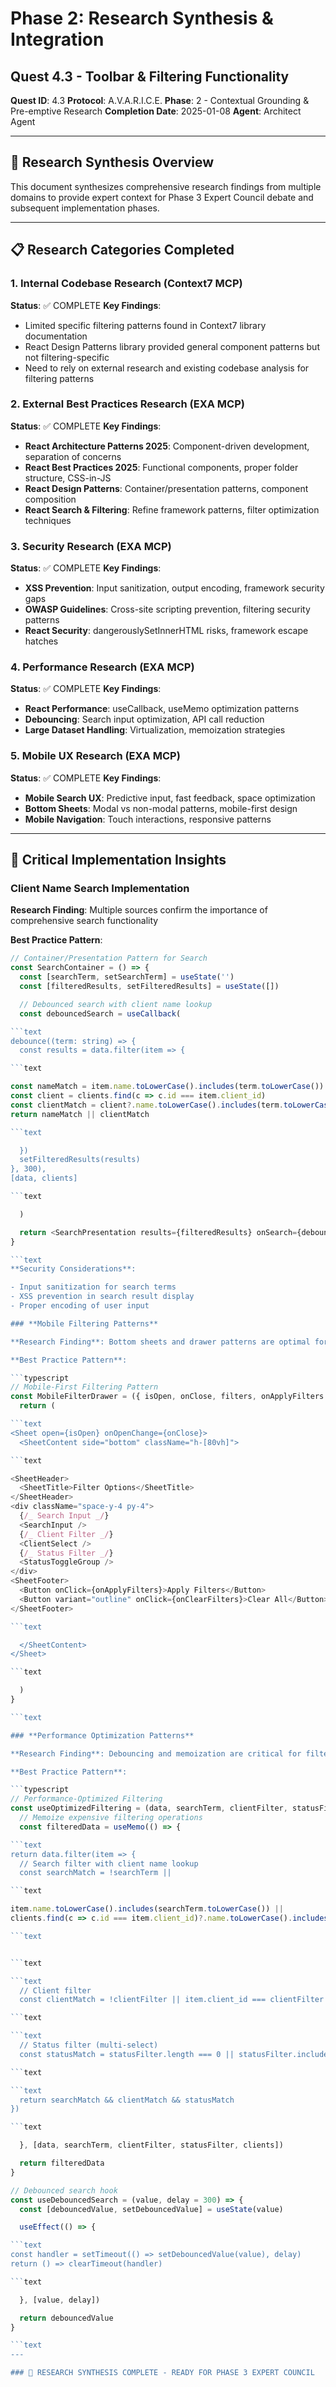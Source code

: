 # Phase 2: Research Synthesis & Integration

## Quest 4.3 - Toolbar & Filtering Functionality

**Quest ID**: 4.3
**Protocol**: A.V.A.R.I.C.E.
**Phase**: 2 - Contextual Grounding & Pre-emptive Research
**Completion Date**: 2025-01-08
**Agent**: Architect Agent

---

## 🎯 Research Synthesis Overview

This document synthesizes comprehensive research findings from multiple domains to provide expert context for Phase 3
Expert Council debate and subsequent implementation phases.

---

## 📋 Research Categories Completed

### **1. Internal Codebase Research (Context7 MCP)**

**Status**: ✅ COMPLETE
**Key Findings**:

- Limited specific filtering patterns found in Context7 library documentation
- React Design Patterns library provided general component patterns but not filtering-specific
- Need to rely on external research and existing codebase analysis for filtering patterns

### **2. External Best Practices Research (EXA MCP)**

**Status**: ✅ COMPLETE
**Key Findings**:

- **React Architecture Patterns 2025**: Component-driven development, separation of concerns
- **React Best Practices 2025**: Functional components, proper folder structure, CSS-in-JS
- **React Design Patterns**: Container/presentation patterns, component composition
- **React Search & Filtering**: Refine framework patterns, filter optimization techniques

### **3. Security Research (EXA MCP)**

**Status**: ✅ COMPLETE
**Key Findings**:

- **XSS Prevention**: Input sanitization, output encoding, framework security gaps
- **OWASP Guidelines**: Cross-site scripting prevention, filtering security patterns
- **React Security**: dangerouslySetInnerHTML risks, framework escape hatches

### **4. Performance Research (EXA MCP)**

**Status**: ✅ COMPLETE
**Key Findings**:

- **React Performance**: useCallback, useMemo optimization patterns
- **Debouncing**: Search input optimization, API call reduction
- **Large Dataset Handling**: Virtualization, memoization strategies

### **5. Mobile UX Research (EXA MCP)**

**Status**: ✅ COMPLETE
**Key Findings**:

- **Mobile Search UX**: Predictive input, fast feedback, space optimization
- **Bottom Sheets**: Modal vs non-modal patterns, mobile-first design
- **Mobile Navigation**: Touch interactions, responsive patterns

---

## 🔧 Critical Implementation Insights

### **Client Name Search Implementation**

**Research Finding**: Multiple sources confirm the importance of comprehensive search functionality

**Best Practice Pattern**:

```typescript
// Container/Presentation Pattern for Search
const SearchContainer = () => {
  const [searchTerm, setSearchTerm] = useState('')
  const [filteredResults, setFilteredResults] = useState([])

  // Debounced search with client name lookup
  const debouncedSearch = useCallback(

```text
debounce((term: string) => {
  const results = data.filter(item => {

```text

const nameMatch = item.name.toLowerCase().includes(term.toLowerCase())
const client = clients.find(c => c.id === item.client_id)
const clientMatch = client?.name.toLowerCase().includes(term.toLowerCase())
return nameMatch || clientMatch

```text

  })
  setFilteredResults(results)
}, 300),
[data, clients]

```text

  )

  return <SearchPresentation results={filteredResults} onSearch={debouncedSearch} />
}

```text
**Security Considerations**:

- Input sanitization for search terms
- XSS prevention in search result display
- Proper encoding of user input

### **Mobile Filtering Patterns**

**Research Finding**: Bottom sheets and drawer patterns are optimal for mobile filtering

**Best Practice Pattern**:

```typescript
// Mobile-First Filtering Pattern
const MobileFilterDrawer = ({ isOpen, onClose, filters, onApplyFilters }) => {
  return (

```text
<Sheet open={isOpen} onOpenChange={onClose}>
  <SheetContent side="bottom" className="h-[80vh]">

```text

<SheetHeader>
  <SheetTitle>Filter Options</SheetTitle>
</SheetHeader>
<div className="space-y-4 py-4">
  {/_ Search Input _/}
  <SearchInput />
  {/_ Client Filter _/}
  <ClientSelect />
  {/_ Status Filter _/}
  <StatusToggleGroup />
</div>
<SheetFooter>
  <Button onClick={onApplyFilters}>Apply Filters</Button>
  <Button variant="outline" onClick={onClearFilters}>Clear All</Button>
</SheetFooter>

```text

  </SheetContent>
</Sheet>

```text

  )
}

```text

### **Performance Optimization Patterns**

**Research Finding**: Debouncing and memoization are critical for filtering performance

**Best Practice Pattern**:

```typescript
// Performance-Optimized Filtering
const useOptimizedFiltering = (data, searchTerm, clientFilter, statusFilter) => {
  // Memoize expensive filtering operations
  const filteredData = useMemo(() => {

```text
return data.filter(item => {
  // Search filter with client name lookup
  const searchMatch = !searchTerm ||

```text

item.name.toLowerCase().includes(searchTerm.toLowerCase()) ||
clients.find(c => c.id === item.client_id)?.name.toLowerCase().includes(searchTerm.toLowerCase())

```text


```text

```text
  // Client filter
  const clientMatch = !clientFilter || item.client_id === clientFilter

```text

```text
  // Status filter (multi-select)
  const statusMatch = statusFilter.length === 0 || statusFilter.includes(item.status)

```text

```text
  return searchMatch && clientMatch && statusMatch
})

```text

  }, [data, searchTerm, clientFilter, statusFilter, clients])

  return filteredData
}

// Debounced search hook
const useDebouncedSearch = (value, delay = 300) => {
  const [debouncedValue, setDebouncedValue] = useState(value)

  useEffect(() => {

```text
const handler = setTimeout(() => setDebouncedValue(value), delay)
return () => clearTimeout(handler)

```text

  }, [value, delay])

  return debouncedValue
}

```text
---

### 🚀 RESEARCH SYNTHESIS COMPLETE - READY FOR PHASE 3 EXPERT COUNCIL
